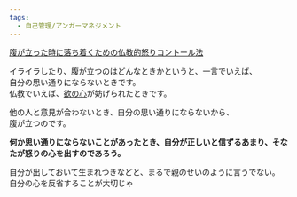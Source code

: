 ```yaml
---
tags:
  - 自己管理/アンガーマネジメント
---
```

[腹が立った時に落ち着くための仏教的怒りコントール法](https://true-buddhism.com/teachings/anger/)

イライラしたり、腹が立つのはどんなときかというと、一言でいえば、  
自分の思い通りにならないときです。  
仏教でいえば、[欲の心](https://true-buddhism.com/teachings/desire/)が妨げられたときです。

他の人と意見が合わないとき、自分の思い通りにならないから、  
腹が立つのです。

**何か思い通りにならないことがあったとき、自分が正しいと信ずるあまり、そなたが怒りの心を出すのであろう。**

自分が出しておいて生まれつきなどと、まるで親のせいのように言うでない。  
自分の心を反省することが大切じゃ

